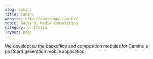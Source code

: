 ```yaml
---
slug: camino
title: Camino 
website: http://caminoapp.com.br/
topic: Backend, Media Composition
category: portfolio
layout: page
---
```

We developped the backoffice and composition modules for Camino's postcard generation mobile application.
